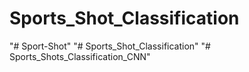 # Sports_Shot_Classification
"# Sport-Shot" 
"# Sports_Shot_Classification" 
"# Sports_Shots_Classification_CNN" 
